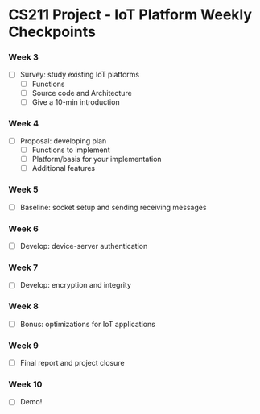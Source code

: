 # CS211 Project - IoT Platform Weekly Checkpoints

### Week 3

- [ ] Survey: study existing IoT platforms 
    - [ ] Functions
    - [ ] Source code and Architecture
    - [ ] Give a 10-min introduction

### Week 4

- [ ] Proposal: developing plan
  - [ ] Functions to implement
  - [ ] Platform/basis for your implementation
  - [ ] Additional features

### Week 5

- [ ] Baseline: socket setup and sending receiving messages

### Week 6

- [ ] Develop: device-server authentication

### Week 7

- [ ] Develop: encryption and integrity 

### Week 8

- [ ] Bonus: optimizations for IoT applications

### Week 9

- [ ] Final report and project closure

### Week 10

- [ ] Demo!